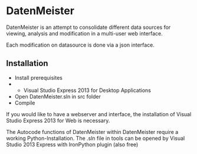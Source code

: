 DatenMeister
============

DatenMeister is an attempt to consolidate different data sources for viewing, 
analysis and modification in a multi-user web interface. 

Each modification on datasource is done via a json interface. 

Installation
------------

- Install prerequisites
- - Visual Studio Express 2013 for Desktop Applications
- Open DatenMeister.sln in src folder
- Compile 

If you would like to have a webserver and interface, the installation of Visual Studio Express 2013 for Web is necessary. 

The Autocode functions of DatenMeister within DatenMeister require a working Python-Installation. The .sln file in tools can be opened by Visual Studio 2013 Express with IronPython plugin (also free) 
